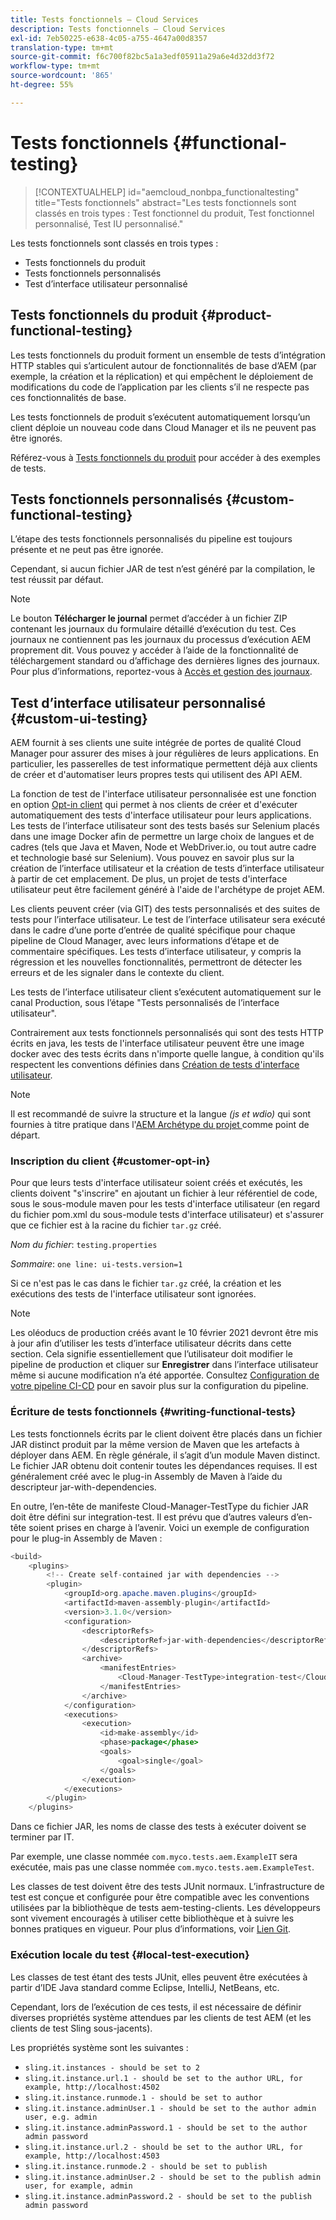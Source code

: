 ```yaml
---
title: Tests fonctionnels – Cloud Services
description: Tests fonctionnels – Cloud Services
exl-id: 7eb50225-e638-4c05-a755-4647a00d8357
translation-type: tm+mt
source-git-commit: f6c700f82bc5a1a3edf05911a29a6e4d32dd3f72
workflow-type: tm+mt
source-wordcount: '865'
ht-degree: 55%

---
```


# Tests fonctionnels {#functional-testing}


>[!CONTEXTUALHELP]
>id="aemcloud_nonbpa_functionaltesting"
>title="Tests fonctionnels"
>abstract="Les tests fonctionnels sont classés en trois types : Test fonctionnel du produit, Test fonctionnel personnalisé, Test IU personnalisé."

Les tests fonctionnels sont classés en trois types :


* Tests fonctionnels du produit
* Tests fonctionnels personnalisés
* Test d’interface utilisateur personnalisé

## Tests fonctionnels du produit {#product-functional-testing}

Les tests fonctionnels du produit forment un ensemble de tests d’intégration HTTP stables qui s’articulent autour de fonctionnalités de base d’AEM (par exemple, la création et la réplication) et qui empêchent le déploiement de modifications du code de l’application par les clients s’il ne respecte pas ces fonctionnalités de base.

Les tests fonctionnels de produit s’exécutent automatiquement lorsqu’un client déploie un nouveau code dans Cloud Manager et ils ne peuvent pas être ignorés.

Référez-vous à [Tests fonctionnels du produit](https://github.com/adobe/aem-test-samples/tree/aem-cloud/smoke) pour accéder à des exemples de tests.

## Tests fonctionnels personnalisés {#custom-functional-testing}

L’étape des tests fonctionnels personnalisés du pipeline est toujours présente et ne peut pas être ignorée.

Cependant, si aucun fichier JAR de test n’est généré par la compilation, le test réussit par défaut.

>[!NOTE]
>Le bouton **Télécharger le journal** permet d’accéder à un fichier ZIP contenant les journaux du formulaire détaillé d’exécution du test. Ces journaux ne contiennent pas les journaux du processus d’exécution AEM proprement dit. Vous pouvez y accéder à l’aide de la fonctionnalité de téléchargement standard ou d’affichage des dernières lignes des journaux. Pour plus d’informations, reportez-vous à [Accès et gestion des journaux](/help/implementing/cloud-manager/manage-logs.md).

## Test d’interface utilisateur personnalisé {#custom-ui-testing}

AEM fournit à ses clients une suite intégrée de portes de qualité Cloud Manager pour assurer des mises à jour régulières de leurs applications. En particulier, les passerelles de test informatique permettent déjà aux clients de créer et d&#39;automatiser leurs propres tests qui utilisent des API AEM.

La fonction de test de l&#39;interface utilisateur personnalisée est une fonction en option [Opt-in client](#customer-opt-in) qui permet à nos clients de créer et d&#39;exécuter automatiquement des tests d&#39;interface utilisateur pour leurs applications. Les tests de l’interface utilisateur sont des tests basés sur Selenium placés dans une image Docker afin de permettre un large choix de langues et de cadres (tels que Java et Maven, Node et WebDriver.io, ou tout autre cadre et technologie basé sur Selenium). Vous pouvez en savoir plus sur la création de l’interface utilisateur et la création de tests d’interface utilisateur à partir de cet emplacement. De plus, un projet de tests d&#39;interface utilisateur peut être facilement généré à l&#39;aide de l&#39;archétype de projet AEM.

Les clients peuvent créer (via GIT) des tests personnalisés et des suites de tests pour l’interface utilisateur. Le test de l’interface utilisateur sera exécuté dans le cadre d’une porte d’entrée de qualité spécifique pour chaque pipeline de Cloud Manager, avec leurs informations d’étape et de commentaire spécifiques. Les tests d’interface utilisateur, y compris la régression et les nouvelles fonctionnalités, permettront de détecter les erreurs et de les signaler dans le contexte du client.

Les tests de l’interface utilisateur client s’exécutent automatiquement sur le canal Production, sous l’étape &quot;Tests personnalisés de l’interface utilisateur&quot;.

Contrairement aux tests fonctionnels personnalisés qui sont des tests HTTP écrits en java, les tests de l&#39;interface utilisateur peuvent être une image docker avec des tests écrits dans n&#39;importe quelle langue, à condition qu&#39;ils respectent les conventions définies dans [Création de tests d&#39;interface utilisateur](https://experienceleague.adobe.com/docs/experience-manager-cloud-service/implementing/using-cloud-manager/test-results/ui-testing.html?lang=en#building-ui-tests).

>[!NOTE]
>Il est recommandé de suivre la structure et la langue *(js et wdio)* qui sont fournies à titre pratique dans l&#39;[AEM Archétype du projet ](https://github.com/adobe/aem-project-archetype/tree/master/src/main/archetype/ui.tests) comme point de départ.

### Inscription du client {#customer-opt-in}

Pour que leurs tests d&#39;interface utilisateur soient créés et exécutés, les clients doivent &quot;s&#39;inscrire&quot; en ajoutant un fichier à leur référentiel de code, sous le sous-module maven pour les tests d&#39;interface utilisateur (en regard du fichier pom.xml du sous-module tests d&#39;interface utilisateur) et s&#39;assurer que ce fichier est à la racine du fichier `tar.gz` créé.

*Nom du fichier*: `testing.properties`

*Sommaire*: `one line: ui-tests.version=1`

Si ce n&#39;est pas le cas dans le fichier `tar.gz` créé, la création et les exécutions des tests de l&#39;interface utilisateur sont ignorées.

>[!NOTE]
>Les oléoducs de production créés avant le 10 février 2021 devront être mis à jour afin d’utiliser les tests d’interface utilisateur décrits dans cette section. Cela signifie essentiellement que l’utilisateur doit modifier le pipeline de production et cliquer sur **Enregistrer** dans l’interface utilisateur même si aucune modification n’a été apportée.
>Consultez [Configuration de votre pipeline CI-CD](https://experienceleague.adobe.com/docs/experience-manager-cloud-service/implementing/using-cloud-manager/configure-pipeline.html?lang=fr#using-cloud-manager) pour en savoir plus sur la configuration du pipeline.

### Écriture de tests fonctionnels {#writing-functional-tests}

Les tests fonctionnels écrits par le client doivent être placés dans un fichier JAR distinct produit par la même version de Maven que les artefacts à déployer dans AEM. En règle générale, il s’agit d’un module Maven distinct. Le fichier JAR obtenu doit contenir toutes les dépendances requises. Il est généralement créé avec le plug-in Assembly de Maven à l’aide du descripteur jar-with-dependencies.

En outre, l’en-tête de manifeste Cloud-Manager-TestType du fichier JAR doit être défini sur integration-test. Il est prévu que d’autres valeurs d’en-tête soient prises en charge à l’avenir. Voici un exemple de configuration pour le plug-in Assembly de Maven :

```java
<build>
    <plugins>
        <!-- Create self-contained jar with dependencies -->
        <plugin>
            <groupId>org.apache.maven.plugins</groupId>
            <artifactId>maven-assembly-plugin</artifactId>
            <version>3.1.0</version>
            <configuration>
                <descriptorRefs>
                    <descriptorRef>jar-with-dependencies</descriptorRef>
                </descriptorRefs>
                <archive>
                    <manifestEntries>
                        <Cloud-Manager-TestType>integration-test</Cloud-Manager-TestType>
                    </manifestEntries>
                </archive>
            </configuration>
            <executions>
                <execution>
                    <id>make-assembly</id>
                    <phase>package</phase>
                    <goals>
                        <goal>single</goal>
                    </goals>
                </execution>
            </executions>
        </plugin>
    </plugins>
```

Dans ce fichier JAR, les noms de classe des tests à exécuter doivent se terminer par IT.

Par exemple, une classe nommée `com.myco.tests.aem.ExampleIT` sera exécutée, mais pas une classe nommée `com.myco.tests.aem.ExampleTest`.

Les classes de test doivent être des tests JUnit normaux. L’infrastructure de test est conçue et configurée pour être compatible avec les conventions utilisées par la bibliothèque de tests aem-testing-clients. Les développeurs sont vivement encouragés à utiliser cette bibliothèque et à suivre les bonnes pratiques en vigueur. Pour plus d’informations, voir [Lien Git](https://github.com/adobe/aem-testing-clients).

### Exécution locale du test {#local-test-execution}

Les classes de test étant des tests JUnit, elles peuvent être exécutées à partir d’IDE Java standard comme Eclipse, IntelliJ, NetBeans, etc.

Cependant, lors de l’exécution de ces tests, il est nécessaire de définir diverses propriétés système attendues par les clients de test AEM (et les clients de test Sling sous-jacents).

Les propriétés système sont les suivantes :

* `sling.it.instances - should be set to 2`
* `sling.it.instance.url.1 - should be set to the author URL, for example, http://localhost:4502`
* `sling.it.instance.runmode.1 - should be set to author`
* `sling.it.instance.adminUser.1 - should be set to the author admin user, e.g. admin`
* `sling.it.instance.adminPassword.1 - should be set to the author admin password`
* `sling.it.instance.url.2 - should be set to the author URL, for example, http://localhost:4503`
* `sling.it.instance.runmode.2 - should be set to publish`
* `sling.it.instance.adminUser.2 - should be set to the publish admin user, for example, admin`
* `sling.it.instance.adminPassword.2 - should be set to the publish admin password`
